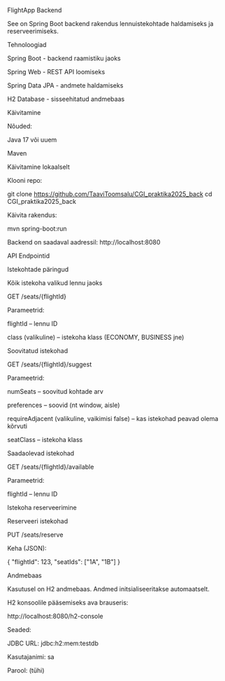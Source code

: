 FlightApp Backend

See on Spring Boot backend rakendus lennuistekohtade haldamiseks ja reserveerimiseks.

Tehnoloogiad

Spring Boot - backend raamistiku jaoks

Spring Web - REST API loomiseks

Spring Data JPA - andmete haldamiseks

H2 Database - sisseehitatud andmebaas

Käivitamine

Nõuded:

Java 17 või uuem

Maven

Käivitamine lokaalselt

Klooni repo:

git clone https://github.com/TaaviToomsalu/CGI_praktika2025_back
cd CGI_praktika2025_back

Käivita rakendus:

mvn spring-boot:run

Backend on saadaval aadressil: http://localhost:8080

API Endpointid

Istekohtade päringud

Kõik istekoha valikud lennu jaoks

GET /seats/{flightId}

Parameetrid:

flightId – lennu ID

class (valikuline) – istekoha klass (ECONOMY, BUSINESS jne)

Soovitatud istekohad

GET /seats/{flightId}/suggest

Parameetrid:

numSeats – soovitud kohtade arv

preferences – soovid (nt window, aisle)

requireAdjacent (valikuline, vaikimisi false) – kas istekohad peavad olema kõrvuti

seatClass – istekoha klass

Saadaolevad istekohad

GET /seats/{flightId}/available

Parameetrid:

flightId – lennu ID

Istekoha reserveerimine

Reserveeri istekohad

PUT /seats/reserve

Keha (JSON):

{
"flightId": 123,
"seatIds": ["1A", "1B"]
}

Andmebaas

Kasutusel on H2 andmebaas. Andmed initsialiseeritakse automaatselt.

H2 konsoolile pääsemiseks ava brauseris:

http://localhost:8080/h2-console

Seaded:

JDBC URL: jdbc:h2:mem:testdb

Kasutajanimi: sa

Parool:   (tühi)
